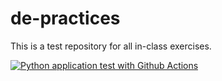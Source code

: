 # de-practices
This is a test repository for all in-class exercises.

[![Python application test with Github Actions](https://github.com/nogibjj/de-practices/actions/workflows/main.yml/badge.svg)](https://github.com/nogibjj/de-practices/actions/workflows/main.yml)
